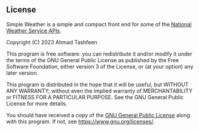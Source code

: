 ## License

Simple Weather is a simple and compact front end for some of the
[National Weather Service APIs](https://www.weather.gov/documentation/services-web-api).

Copyright (C) 2023  Ahmad Tashfeen

This program is free software: you can redistribute it and/or modify
it under the terms of the GNU General Public License as published by
the Free Software Foundation, either version 3 of the License, or
(at your option) any later version.

This program is distributed in the hope that it will be useful,
but WITHOUT ANY WARRANTY; without even the implied warranty of
MERCHANTABILITY or FITNESS FOR A PARTICULAR PURPOSE.  See the
GNU General Public License for more details.

You should have received a copy of the [GNU General Public License](https://www.gnu.org/licenses/gpl-3.0.txt)
along with this program.  If not, see <https://www.gnu.org/licenses/>.
